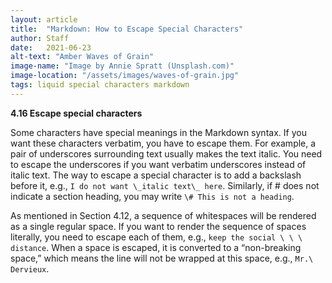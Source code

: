 ```yaml
---
layout: article
title:  "Markdown: How to Escape Special Characters"
author: Staff
date:   2021-06-23
alt-text: "Amber Waves of Grain"
image-name: "Image by Annie Spratt (Unsplash.com)"
image-location: "/assets/images/waves-of-grain.jpg"
tags: liquid special characters markdown
---
```


**4.16 Escape special characters**

Some characters have special meanings in the Markdown syntax. If you want these
characters verbatim, you have to escape them. For<!--more--> example, a pair of underscores
surrounding text usually makes the text italic. You need to escape the
underscores if you want verbatim underscores instead of italic text. The way to
escape a special character is to add a backslash before it, e.g., ```I do not want
\_italic text\_ here```. Similarly, if # does not indicate a section heading, you
may write ```\# This is not a heading```.

As mentioned in Section 4.12, a sequence of whitespaces will be rendered as a
single regular space. If you want to render the sequence of spaces literally,
you need to escape each of them, e.g., ```keep the social \ \ \ distance```. When a
space is escaped, it is converted to a “non-breaking space,” which means the
line will not be wrapped at this space, e.g., ```Mr.\ Dervieux```.
